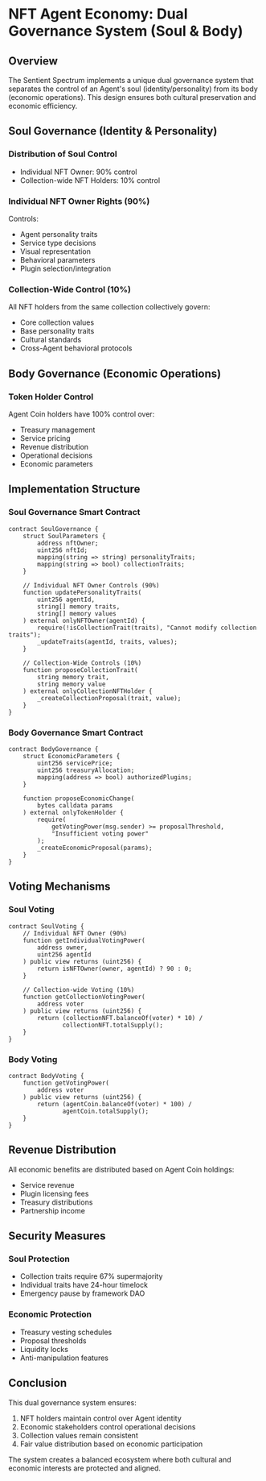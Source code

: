 # NFT Agent Economy: Dual Governance System (Soul & Body)

## Overview

The Sentient Spectrum implements a unique dual governance system that separates the control of an Agent's soul (identity/personality) from its body (economic operations). This design ensures both cultural preservation and economic efficiency.

## Soul Governance (Identity & Personality)

### Distribution of Soul Control
- Individual NFT Owner: 90% control
- Collection-wide NFT Holders: 10% control

### Individual NFT Owner Rights (90%)
Controls:
- Agent personality traits
- Service type decisions
- Visual representation
- Behavioral parameters
- Plugin selection/integration

### Collection-Wide Control (10%)
All NFT holders from the same collection collectively govern:
- Core collection values
- Base personality traits
- Cultural standards
- Cross-Agent behavioral protocols

## Body Governance (Economic Operations)

### Token Holder Control
Agent Coin holders have 100% control over:
- Treasury management
- Service pricing
- Revenue distribution
- Operational decisions
- Economic parameters

## Implementation Structure

### Soul Governance Smart Contract
```solidity
contract SoulGovernance {
    struct SoulParameters {
        address nftOwner;
        uint256 nftId;
        mapping(string => string) personalityTraits;
        mapping(string => bool) collectionTraits;
    }
    
    // Individual NFT Owner Controls (90%)
    function updatePersonalityTraits(
        uint256 agentId,
        string[] memory traits,
        string[] memory values
    ) external onlyNFTOwner(agentId) {
        require(!isCollectionTrait(traits), "Cannot modify collection traits");
        _updateTraits(agentId, traits, values);
    }
    
    // Collection-Wide Controls (10%)
    function proposeCollectionTrait(
        string memory trait,
        string memory value
    ) external onlyCollectionNFTHolder {
        _createCollectionProposal(trait, value);
    }
}
```

### Body Governance Smart Contract
```solidity
contract BodyGovernance {
    struct EconomicParameters {
        uint256 servicePrice;
        uint256 treasuryAllocation;
        mapping(address => bool) authorizedPlugins;
    }
    
    function proposeEconomicChange(
        bytes calldata params
    ) external onlyTokenHolder {
        require(
            getVotingPower(msg.sender) >= proposalThreshold,
            "Insufficient voting power"
        );
        _createEconomicProposal(params);
    }
}
```

## Voting Mechanisms

### Soul Voting
```solidity
contract SoulVoting {
    // Individual NFT Owner (90%)
    function getIndividualVotingPower(
        address owner,
        uint256 agentId
    ) public view returns (uint256) {
        return isNFTOwner(owner, agentId) ? 90 : 0;
    }
    
    // Collection-wide Voting (10%)
    function getCollectionVotingPower(
        address voter
    ) public view returns (uint256) {
        return (collectionNFT.balanceOf(voter) * 10) / 
               collectionNFT.totalSupply();
    }
}
```

### Body Voting
```solidity
contract BodyVoting {
    function getVotingPower(
        address voter
    ) public view returns (uint256) {
        return (agentCoin.balanceOf(voter) * 100) / 
               agentCoin.totalSupply();
    }
}
```

## Revenue Distribution

All economic benefits are distributed based on Agent Coin holdings:
- Service revenue
- Plugin licensing fees
- Treasury distributions
- Partnership income

## Security Measures

### Soul Protection
- Collection traits require 67% supermajority
- Individual traits have 24-hour timelock
- Emergency pause by framework DAO

### Economic Protection
- Treasury vesting schedules
- Proposal thresholds
- Liquidity locks
- Anti-manipulation features

## Conclusion

This dual governance system ensures:
1. NFT holders maintain control over Agent identity
2. Economic stakeholders control operational decisions
3. Collection values remain consistent
4. Fair value distribution based on economic participation

The system creates a balanced ecosystem where both cultural and economic interests are protected and aligned.
